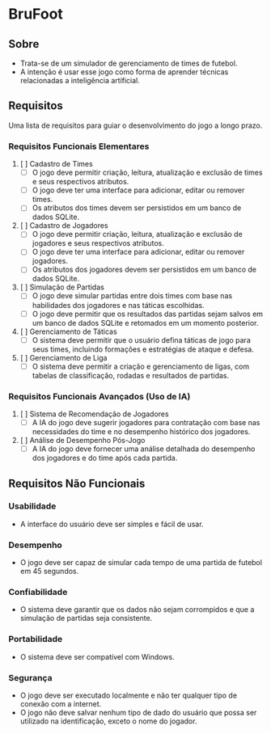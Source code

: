 # BruFoot

## Sobre

- Trata-se de um simulador de gerenciamento de times de futebol.
- A intenção é usar esse jogo como forma de aprender técnicas relacionadas a inteligência artificial.

## Requisitos

Uma lista de requisitos para guiar o desenvolvimento do jogo a longo prazo.

### Requisitos Funcionais Elementares

1. [ ] Cadastro de Times
    - [ ] O jogo deve permitir criação, leitura, atualização e exclusão de times e seus respectivos atributos.
    - [ ] O jogo deve ter uma interface para adicionar, editar ou remover times.
    - [ ] Os atributos dos times devem ser persistidos em um banco de dados SQLite.
2. [ ] Cadastro de Jogadores
    - [ ] O jogo deve permitir criação, leitura, atualização e exclusão de jogadores e seus respectivos atributos.
    - [ ] O jogo deve ter uma interface para adicionar, editar ou remover jogadores.
    - [ ] Os atributos dos jogadores devem ser persistidos em um banco de dados SQLite.
3. [ ] Simulação de Partidas
    - [ ] O jogo deve simular partidas entre dois times com base nas habilidades dos jogadores e nas táticas escolhidas.
    - [ ] O jogo deve permitir que os resultados das partidas sejam salvos em um banco de dados SQLite e retomados em um momento posterior.
4. [ ] Gerenciamento de Táticas
    - [ ] O sistema deve permitir que o usuário defina táticas de jogo para seus times, incluindo formações e estratégias de ataque e defesa.
5. [ ] Gerenciamento de Liga
    - [ ] O sistema deve permitir a criação e gerenciamento de ligas, com tabelas de classificação, rodadas e resultados de partidas.

### Requisitos Funcionais Avançados (Uso de IA)
1. [ ] Sistema de Recomendação de Jogadores
    - [ ] A IA do jogo deve sugerir jogadores para contratação com base nas necessidades do time e no desempenho histórico dos jogadores.
2. [ ] Análise de Desempenho Pós-Jogo
    - [ ] A IA do jogo deve fornecer uma análise detalhada do desempenho dos jogadores e do time após cada partida.

## Requisitos Não Funcionais

### Usabilidade
- A interface do usuário deve ser simples e fácil de usar.

### Desempenho
- O jogo deve ser capaz de simular cada tempo de uma partida de futebol em 45 segundos. 

### Confiabilidade
- O sistema deve garantir que os dados não sejam corrompidos e que a simulação de partidas seja consistente.

### Portabilidade
- O sistema deve ser compatível com Windows.

### Segurança
- O jogo deve ser executado localmente e não ter qualquer tipo de conexão com a internet.
- O jogo não deve salvar nenhum tipo de dado do usuário que possa ser utilizado na identificação, exceto o nome do jogador. 